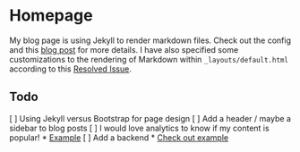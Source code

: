 # Homepage

My blog page is using Jekyll to render markdown files.  Check out the config and this [blog post](https://nicolas-van.github.io/easy-markdown-to-github-pages/) for more details.  I have also specified some customizations to the rendering of Markdown within `_layouts/default.html` according to this [Resolved Issue](https://github.community/t5/GitHub-Pages/Remove-Heading/m-p/4371#M335).

## Todo

[ ] Using Jekyll versus Bootstrap for page design
[ ] Add a header / maybe a sidebar to blog posts
[ ] I would love analytics to know if my content is popular!
	* [Example](https://desiredpersona.com/google-analytics-jekyll/)
[ ] Add a backend
	* [Check out example](https://desiredpersona.com/google-analytics-jekyll/)

